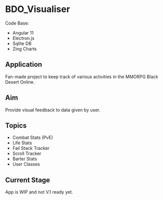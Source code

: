 # BDO_Visualiser
Code Base:
- Angular 11
- Electron.js
- Sqlite DB
- Zing Charts

## Application
Fan-made project to keep track of various activities in the MMORPG Black Desert Online.

## Aim
Provide visual feedback to data given by user.
 
 ## Topics
 - Combat Stats (PvE)
 - Life Stats
 - Fail Stack Tracker
 - Scroll Tracker
 - Barter Stats
 - User Classes

## Current Stage
App is WIP and not V.1 ready yet.

